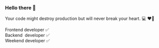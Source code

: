 ### Hello there 👋

Your code might destroy production but will never break your heart. 💻 ❤🖤



Frontend developer ✅ <br>
Backend&nbsp; developer ✅ <br>
Weekend developer  ✅ <br>

<!--
**imperezivan/imperezivan** is a ✨ _special_ ✨ repository because its `README.md` (this file) appears on your GitHub profile.

Here are some ideas to get you started:

- 🔭 I’m currently working on ...
- 🌱 I’m currently learning ...
- 👯 I’m looking to collaborate on ...
- 🤔 I’m looking for help with ...
- 💬 Ask me about ...
- 📫 How to reach me: ...
- 😄 Pronouns: ...
- ⚡ Fun fact: ...
-->
